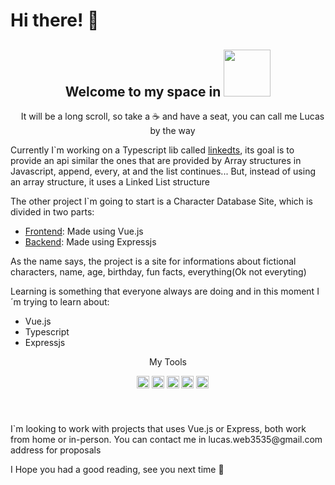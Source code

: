 # Hi there! 👋

<div align="center">

## Welcome to my space in <img style="height: 75px" src="https://cdn.jsdelivr.net/gh/devicons/devicon/icons/github/github-original-wordmark.svg">

</div>

<p align="center" style="margin-left: 15px" >It will be a long scroll, so take a ☕ and have a seat, you can call me Lucas by the way</p>

<div>
    <p>Currently I`m working on a Typescript lib called <a href="https://github.com/LucasTody3535/linkedts">linkedts</a>, its goal is to provide an api similar the ones that are provided by Array structures in Javascript, append, every, at and the list continues... But, instead of using an array structure, it uses a Linked List structure</p>
    <p>The other project I`m going to start is a Character Database Site, which is divided in two parts:</p>
    <ul>
        <li><a href="https://github.com/LucasTody3535/character-database-site-fe">Frontend</a>: Made using Vue.js</li>
        <li><a href="https://github.com/LucasTody3535/character-database-site-be">Backend</a>: Made using Expressjs</li>
    </ul>
    <p>As the name says, the project is a site for informations about fictional characters, name, age, birthday, fun facts, everything(Ok not everyting)</p>
</div>

<div>
    <p>Learning is something that everyone always are doing and in this moment I´m trying to learn about:</p>
</div>
<ul>
    <li>Vue.js</li>
    <li>Typescript</li>
    <li>Expressjs</li>
</ul>

<div align="center">

<p>My Tools</p>
<div style="margin-left: 15px; margin-bottom: 5px">
    <img title="Vuejs" style="height: 20px" src="https://cdn.jsdelivr.net/gh/devicons/devicon/icons/vuejs/vuejs-original.svg" />
    <img title="Bulma" style="height: 20px" src="https://cdn.jsdelivr.net/gh/devicons/devicon/icons/bulma/bulma-plain.svg" />
    <img title="Expressjs" style="height: 20px" src="https://cdn.jsdelivr.net/gh/devicons/devicon/icons/express/express-original.svg" />
    <img title="Nodejs" style="height: 20px" src="https://cdn.jsdelivr.net/gh/devicons/devicon/icons/nodejs/nodejs-original.svg" />
    <img title="NPM" style="height: 20px" src="https://cdn.jsdelivr.net/gh/devicons/devicon/icons/npm/npm-original-wordmark.svg" />
</div>

</div>

<br>
<br>

<p>
    I`m looking to work with projects that uses Vue.js or Express, both work from home or in-person. You can contact me in lucas.web3535@gmail.com address for proposals
</p>

<p>I Hope you had a good reading, see you next time 👋</p>
